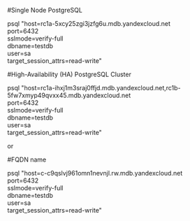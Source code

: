 #Single Node PostgreSQL

psql "host=rc1a-5xcy25zgi3jzfg6u.mdb.yandexcloud.net \
      port=6432 \
      sslmode=verify-full \
      dbname=testdb \
      user=sa \
      target_session_attrs=read-write"

#High-Availability (HA) PostgreSQL Cluster

psql "host=rc1a-ihxj1m3sraj0ffjd.mdb.yandexcloud.net,rc1b-5fw7xmyp49qvxx45.mdb.yandexcloud.net \
      port=6432 \
      sslmode=verify-full \
      dbname=testdb \
      user=sa \
      target_session_attrs=read-write"


or

#FQDN name

psql "host=c-c9qslvj961omn1nevnjl.rw.mdb.yandexcloud.net \
      port=6432 \
      sslmode=verify-full \
      dbname=testdb \
      user=sa \
      target_session_attrs=read-write"


